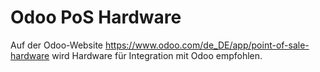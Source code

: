 # Odoo PoS Hardware

Auf der Odoo-Website <https://www.odoo.com/de_DE/app/point-of-sale-hardware> wird Hardware für Integration mit Odoo empfohlen.
